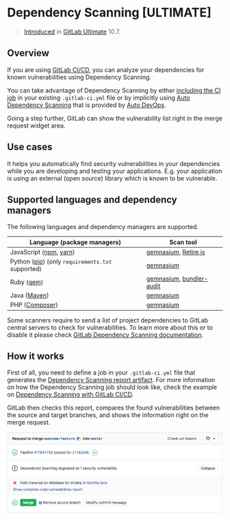 # Dependency Scanning **[ULTIMATE]**

> [Introduced](https://gitlab.com/gitlab-org/gitlab-ee/issues/5105)
in [GitLab Ultimate](https://about.gitlab.com/pricing/) 10.7.

## Overview

If you are using [GitLab CI/CD](../../../ci/README.md), you can analyze your dependencies for known
vulnerabilities using Dependency Scanning.

You can take advantage of Dependency Scanning by either [including the CI job](../../../ci/examples/dependency_scanning.md) in
your existing `.gitlab-ci.yml` file or by implicitly using
[Auto Dependency Scanning](../../../topics/autodevops/index.md#auto-dependency-scanning-ultimate)
that is provided by [Auto DevOps](../../../topics/autodevops/index.md).

Going a step further, GitLab can show the vulnerability list right in the merge
request widget area.

## Use cases

It helps you automatically find security vulnerabilities in your dependencies
while you are developing and testing your applications. E.g. your application
is using an external (open source) library which is known to be vulnerable.

## Supported languages and dependency managers

The following languages and dependency managers are supported.

| Language (package managers)                                                 | Scan tool                                                                                                                         |
|-----------------------------------------------------------------------------|-----------------------------------------------------------------------------------------------------------------------------------|
| JavaScript ([npm](https://www.npmjs.com/), [yarn](https://yarnpkg.com/en/)) | [gemnasium](https://gitlab.com/gitlab-org/security-products/gemnasium/general), [Retire.js](https://retirejs.github.io/retire.js)         |
| Python ([pip](https://pip.pypa.io/en/stable/)) (only `requirements.txt` supported)  | [gemnasium](https://gitlab.com/gitlab-org/security-products/gemnasium/general)                                                            |
| Ruby ([gem](https://rubygems.org/))                                         | [gemnasium](https://gitlab.com/gitlab-org/security-products/gemnasium/general), [bundler-audit](https://github.com/rubysec/bundler-audit) |
| Java ([Maven](https://maven.apache.org/))                                   | [gemnasium](https://gitlab.com/gitlab-org/security-products/gemnasium/general)                                                            |
| PHP ([Composer](https://getcomposer.org/))                                  | [gemnasium](https://gitlab.com/gitlab-org/security-products/gemnasium/general)                                                            |

Some scanners require to send a list of project dependencies to GitLab central servers to check for vulnerabilities. To learn more about this or to disable it please
check [GitLab Dependency Scanning documentation](https://gitlab.com/gitlab-org/security-products/dependency-scanning#remote-checks).

## How it works

First of all, you need to define a job in your `.gitlab-ci.yml` file that generates the
[Dependency Scanning report artifact](../../../ci/yaml/README.md#artifactsreportsdependency_scanning).
For more information on how the Dependency Scanning job should look like, check the
example on [Dependency Scanning with GitLab CI/CD](../../../ci/examples/dependency_scanning.md).

GitLab then checks this report, compares the found vulnerabilities between the source and target
branches, and shows the information right on the merge request.

![Dependency Scanning Widget](img/dependency_scanning.png)

